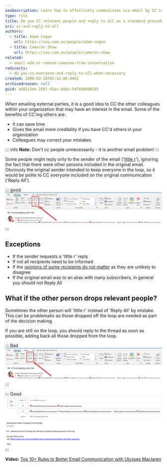```yaml
---
seoDescription: Learn how to effectively communicate via email by CC'ing colleagues and replying to all relevant parties.
type: rule
title: Do you CC relevant people and reply to all as a standard procedure?
uri: cc-and-reply-to-all
authors:
  - title: Adam Cogan
    url: https://ssw.com.au/people/adam-cogan
  - title: Cameron Shaw
    url: https://ssw.com.au/people/cameron-shaw
related:
  - email-add-or-remove-someone-from-conversation
redirects:
  - do-you-cc-everyone-and-reply-to-all-when-necessary
created: 2009-03-26T02:42:00.000Z
archivedreason: null
guid: a681c2ee-2561-42ac-b8b1-5d7056800545
---
```


When emailing external parties, it is a good idea to CC the other colleagues within your organization that may have an interest in the email. Some of the benefits of CC'ing others are:

* It can save time
* Gives the email more credibility if you have CC'd others in your organization
* Colleagues may correct your mistakes

<!--endintro-->

::: info
**Note:** Don't cc people unnecessarily - it is another email problem!
:::

Some people might reply only to the sender of the email ('[little r](https://www.netlingo.com/word/little-r.php)'), ignoring the fact that there were other persons included in the original email. Obviously the original sender intended to keep everyone in the loop, so it would be polite to CC everyone included on the original communication ('Reply All').

::: good  
![Figure: Good example - 'Reply All' so that everyone is kept in the loop](2021-04-12_11-22-09.png)  
:::

## Exceptions

* If the sender requests a 'little r' reply
* If not all recipients need to be informed
* If the [opinions of some recipients do not matter](/email-add-or-remove-someone-from-conversation) as they are unlikely to disagree
* If the original email was to an alias with many subscribers, in general you should not Reply All

## What if the other person drops relevant people?

Sometimes the other person will 'little r' instead of 'Reply All' by mistake. This can be problematic as those dropped off the loop are needed as part of the decision making.

If you are still on the loop, you should reply to the thread as soon as possible, adding back all those dropped from the loop.

::: Bad
![Figure: Bad example - 'Little r' should be rarely clicked](2021-04-12_11-22-10.png)
:::

::: Good
![Figure: Good example - Adding back those incorrectly dropped from the loop](2021-04-12_11-30-35.png)
:::

**Video:** [Top 10+ Rules to Better Email Communication with Ulysses Maclaren](https://www.youtube.com/watch?v=LAqRokqq4jI)
